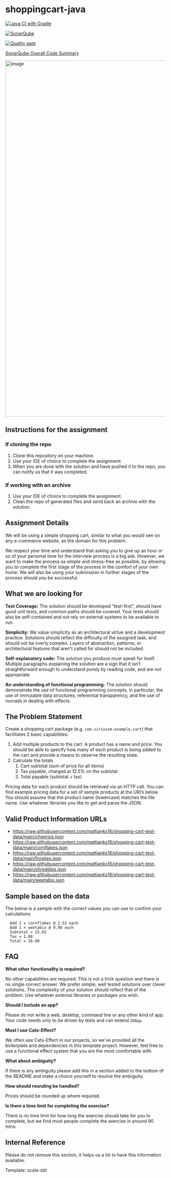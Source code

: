 # shoppingcart-java

[![Java CI with Gradle](https://github.com/conorheffron/shoopingcart-java/actions/workflows/gradle.yml/badge.svg)](https://github.com/conorheffron/shoppingcart-java/actions/workflows/gradle.yml)

[![SonarQube](https://github.com/conorheffron/shoppingcart-java/actions/workflows/sonarcloud.yml/badge.svg)](https://github.com/conorheffron/shoppingcart-java/actions/workflows/sonarcloud.yml)

[![Quality gate](https://sonarcloud.io/api/project_badges/quality_gate?project=conorheffron_shoppingcart-java)](https://sonarcloud.io/summary/new_code?id=conorheffron_shoppingcart-java)

[SonarQube Overall Code Summary](https://sonarcloud.io/summary/overall?id=conorheffron_shoppingcart-java&branch=main)

<img width="2474" height="1117" alt="image" src="https://github.com/user-attachments/assets/986d48cd-8c20-4fc2-b5bb-f272d6f72296" />

## Instructions for the assignment
### If cloning the repo
1. Clone this repository on your machine.
2. Use your IDE of choice to complete the assignment.
3. When you are done with the solution and have pushed it to the repo, you can notify us that it was completed.

### If working with an archive
1. Use your IDE of choice to complete the assignment.
2. Clean the repo of generated files and send back an archive with the solution.

## Assignment Details
We will be using a simple shopping cart, similar to what you would see on any e-commerce website, as the domain for this problem.

We respect your time and understand that asking you to give up an hour or so of your personal time for the interview process is a big ask. However, we want to make the process as simple and stress-free as possible, by allowing you to complete the first stage of the process in the comfort of your own home. We will also be using your submission in further stages of the process should you be successful.

## What we are looking for
**Test Coverage:** The solution should be developed “test-first”, should have good unit tests, and common paths should be covered. Your tests should also be
self-contained and not rely on external systems to be available to run.

**Simplicity:** We value simplicity as an architectural virtue and a development practice. Solutions should reflect the difficulty of the assigned task, and should not be overly complex. Layers of abstraction, patterns, or architectural features that aren’t called for should not be included.

**Self-explanatory code:** The solution you produce must speak for itself. Multiple paragraphs explaining the solution are a sign that it isn’t straightforward enough to understand purely by reading code, and are not appropriate.

**An understanding of functional programming:** The solution should demonstrate the use of functional programming concepts, in particular, the use of immutable data structures, referential transparency, and the use of monads in dealing with effects.

## The Problem Statement
Create a shopping cart package (e.g. `com.siriusxm.example.cart`) that facilitates 2 basic capabilities:

1. Add multiple products to the cart. A product has a name and price. You should be able to specify how many of each product is being added to the cart and provide a means to observe the resulting state.
1. Calculate the totals
    1. Cart subtotal (sum of price for all items)
    1. Tax payable, charged at 12.5% on the subtotal
    1. Total payable (subtotal + tax)

Pricing data for each product should be retrieved via an HTTP call. You can find example pricing data for a set of sample products at the URI’s below. You should assume that the product name (lowercase) matches the file name. Use whatever libraries you like to get and parse the JSON.

## Valid Product Information URLs
- https://raw.githubusercontent.com/mattjanks16/shopping-cart-test-data/main/cheerios.json
- https://raw.githubusercontent.com/mattjanks16/shopping-cart-test-data/main/cornflakes.json
- https://raw.githubusercontent.com/mattjanks16/shopping-cart-test-data/main/frosties.json
- https://raw.githubusercontent.com/mattjanks16/shopping-cart-test-data/main/shreddies.json
- https://raw.githubusercontent.com/mattjanks16/shopping-cart-test-data/main/weetabix.json

## Sample based on the data
The below is a sample with the correct values you can use to confirm your calculations
```
  Add 2 × cornflakes @ 2.52 each
  Add 1 × weetabix @ 9.98 each
  Subtotal = 15.02
  Tax = 1.88
  Total = 16.90
```

## FAQ
**What other functionality is required?**

No other capabilities are required. This is not a trick question and there is no single correct answer. We prefer simple, well tested solutions over clever solutions. The complexity of your solution should reflect that of the problem. Use whatever external libraries or packages you wish.

**Should I include an app?**

Please do not write a web, desktop, command line or any other kind of app. Your code needs only to be driven by tests and can extend `IOApp`.

**Must I use Cats-Effect?**

We often use Cats-Effect in our projects, so we've provided all the boilerplate and dependencies in this template project. However, feel free to use a functional effect system that you are the most comfortable with.

**What about ambiguity?**

If there is any ambiguity please add this in a section added to the bottom of the README and make a choice yourself to resolve the ambiguity.

**How should rounding be handled?**

Prices should be rounded up where required.

**Is there a time limit for completing the exercise?**

There is no time limit for how long the exercise should take for you to complete, but we find most people complete the exercise in around 90 mins.

## Internal Reference

Please do not remove this section, it helps us a lot to have this information available.

Template: scala-sbt
